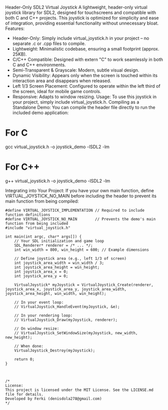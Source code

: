 Header-Only SDL2 Virtual Joystick
A lightweight, header-only virtual joystick library for SDL2, designed for touchscreens and compatible with both C and C++ projects. This joystick is optimized for simplicity and ease of integration, providing essential functionality without unnecessary bloat.
Features:
 * Header-Only: Simply include virtual_joystick.h in your project – no separate .c or .cpp files to compile.
 * Lightweight: Minimalistic codebase, ensuring a small footprint (approx. 25KB).
 * C/C++ Compatible: Designed with extern "C" to work seamlessly in both C and C++ environments.
 * Semi-Transparent & Grayscale: Modern, subtle visual design.
 * Dynamic Visibility: Appears only when the screen is touched within its interaction area and disappears when released.
 * Left 1/3 Screen Placement: Configured to operate within the left third of the screen, ideal for mobile game controls.
 * Responsive: Adapts to window resizing.
Usage:
To use this joystick in your project, simply include virtual_joystick.h.
Compiling as a Standalone Demo:
You can compile the header file directly to run the included demo application:
# For C
gcc virtual_joystick.h -o joystick_demo -lSDL2 -lm

# For C++
g++ virtual_joystick.h -o joystick_demo -lSDL2 -lm

Integrating into Your Project:
If you have your own main function, define VIRTUAL_JOYSTICK_NO_MAIN before including the header to prevent its main function from being compiled:
```
#define VIRTUAL_JOYSTICK_IMPLEMENTATION // Required to include function definitions
#define VIRTUAL_JOYSTICK_NO_MAIN        // Prevents the demo's main function from being included
#include "virtual_joystick.h"

int main(int argc, char* args[]) {
    // Your SDL initialization and game loop
    SDL_Renderer* renderer = /* ... */;
    int win_width = 800, win_height = 600; // Example dimensions

    // Define joystick area (e.g., left 1/3 of screen)
    int joystick_area_width = win_width / 3;
    int joystick_area_height = win_height;
    int joystick_area_x = 0;
    int joystick_area_y = 0;

    VirtualJoystick* myJoystick = VirtualJoystick_Create(renderer, joystick_area_x, joystick_area_y, joystick_area_width, joystick_area_height, win_width, win_height);

    // In your event loop:
    // VirtualJoystick_HandleEvent(myJoystick, &e);

    // In your rendering loop:
    // VirtualJoystick_Draw(myJoystick, renderer);

    // On window resize:
    // VirtualJoystick_SetWindowSize(myJoystick, new_width, new_height);

    // When done:
    VirtualJoystick_Destroy(myJoystick);

    return 0;
}
 


/*
License:
This project is licensed under the MIT License. See the LICENSE.md file for details.
Developed by Ferki (denisdola278@gmail.com)
*/
